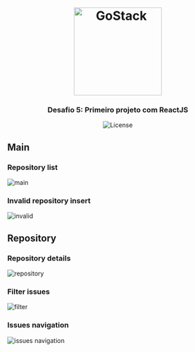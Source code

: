 <h1 align="center">
    <img alt="GoStack" src="https://rocketseat-cdn.s3-sa-east-1.amazonaws.com/bootcamp-header.png" width="200px" />
</h1>

<h3 align="center">
  Desafio 5: Primeiro projeto com ReactJS
</h3>

<p align="center">
  <img alt="License" src="https://img.shields.io/badge/license-MIT-%2304D361">
</p>

## Main
### Repository list
![main](https://user-images.githubusercontent.com/5404361/70856050-b0a7fd00-1eb3-11ea-8036-430549961990.png)

### Invalid repository insert
![invalid](https://user-images.githubusercontent.com/5404361/70859191-144f1c00-1eee-11ea-84c9-bc5d4a97c0fc.png)

## Repository
### Repository details
![repository](https://user-images.githubusercontent.com/5404361/70856051-bf8eaf80-1eb3-11ea-9eae-708312cc5ff0.png)

### Filter issues
![filter](https://user-images.githubusercontent.com/5404361/70859202-482a4180-1eee-11ea-9bcf-d1e69fa6ce65.png)

### Issues navigation
![issues navigation](https://user-images.githubusercontent.com/5404361/70859210-760f8600-1eee-11ea-90f9-10658d3c1e95.png)
